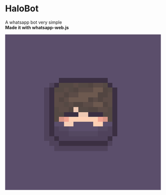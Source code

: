 # HaloBot


A whatsapp bot very simple<br>
<b>Made it with whatsapp-web.js</b>

<img src="img/logo.gif">
